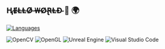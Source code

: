 ## Ⱨ̷Ɇ̴Ⱡ̶Ⱡ̵Ø̷ ̶₩̶Ø̴Ɽ̶Ⱡ̶Đ̴  🤖 🌍

[![Languages](https://skillicons.dev/icons?i=py,cpp,java,r,matlab,bash)](https://skillicons.dev)

![OpenCV](https://img.shields.io/badge/OpenCV-199900?logo=OpenCV&logoColor=FFFFFF)
![OpenGL](https://img.shields.io/badge/OpenGL-5586A4?logo=OpenGL&logoColor=FFFFFF)
![Unreal Engine](https://img.shields.io/badge/Unreal%20Engine-%23313131.svg?logo=unrealengine&logoColor=white)
![Visual Studio Code](https://custom-icon-badges.demolab.com/badge/VSCode-0078d7.svg?logo=vsc&logoColor=white)
